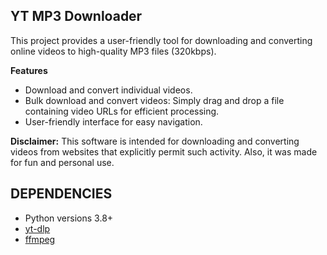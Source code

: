 ## YT MP3 Downloader
This project provides a user-friendly tool for downloading and converting online videos to high-quality MP3 files (320kbps).

**Features**
- Download and convert individual videos.
- Bulk download and convert videos: Simply drag and drop a file containing video URLs for efficient processing.
- User-friendly interface for easy navigation.

**Disclaimer:**
This software is intended for downloading and converting videos from websites that explicitly permit such activity. Also, it was made for fun and personal use.

## DEPENDENCIES
- Python versions 3.8+
- [yt-dlp](https://github.com/yt-dlp/yt-dlp)
- [ffmpeg](https://www.ffmpeg.org)
